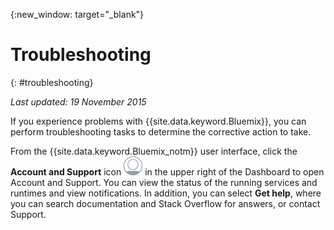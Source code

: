 {:new_window: target="_blank"}



# Troubleshooting
{: #troubleshooting}

*Last updated: 19 November 2015*

If you experience problems with {{site.data.keyword.Bluemix}}, you can perform troubleshooting tasks to determine the corrective action to take.

From the {{site.data.keyword.Bluemix_notm}} user interface, click the **Account and Support** icon ![Account and Support](images/account_support.png) in the upper right of the Dashboard to open Account and Support. You can view the status of the running services and runtimes and view notifications. In addition, you can select **Get help**, where you can search documentation and Stack Overflow for answers, or contact Support.
